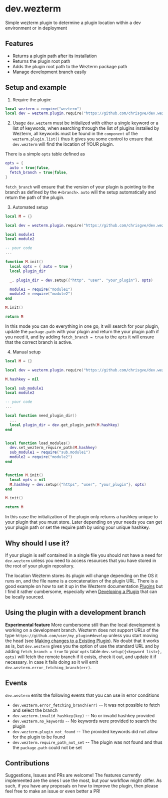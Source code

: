 # dev.wezterm

Simple wezterm plugin to determine a plugin location within a dev environment or in deployment

## Features

- Returns a plugin path after its installation
- Returns the plugin root path
- Adds the plugin root path to the Wezterm package path
- Manage development branch easily

## Setup and example

1. Require the plugin:

```lua
local wezterm = require("wezterm")
local dev = wezterm.plugin.require("https://github.com/chrisgve/dev.wezterm")
```

2. Usage
   `dev.wezterm` must be initialized with either a single keyword or a list of keywords, when searching through the list of plugins installed by Wezterm, all keywords must be found in the `component` of the `wezterm.plugin.list()` thus it gives you some control to ensure that `dev.wezterm` will find the location of YOUR plugin.

There is a simple `opts` table defined as

```lua
opts = {
  auto = true|false,
  fetch_branch = true|false,
}
```

`fetch_branch` will ensure that the version of your plugin is pointing to the branch as defined by the `#<branch>`. `auto` will the setup automatically and return the path of the plugin.

3. Automated setup

```lua
local M = {}

local dev = wezterm.plugin.require("https://github.com/chrisgve/dev.wezterm")

local module1
local module2

-- your code
...

function M.init()
  local opts = { auto = true }
  local plugin_dir

  _, plugin_dir = dev.setup({"http", "user", "your_plugin"}, opts)

  module1 = require("module1")
  module2 = require("module2")
end

M.init()

return M
```

In this mode you can do everything in one go, it will search for your plugin, update the `package.path` with your plugin and return the your plugin path if you need it, and by adding `fetch_branch = true` to the `opts` it will ensure that the correct branch is active.

4. Manual setup

```lua
local M = {}

local dev = wezterm.plugin.require("https://github.com/chrisgve/dev.wezterm")

M.hashkey = nil

local sub_module1
local module2

-- your code
...

local function need_plugin_dir()
  ...
  local plugin_dir = dev.get_plugin_path(M.hashkey)
end


local function load_modules()
  dev.set_wezterm_require_path(M.hashkey)
  sub_module1 = require("sub.module1")
  module2 = require("module2")
end


function M.init()
  local opts = nil
  M.hashkey = dev.setup({"https", "user", "your_plugin"}, opts)
end

M.init()

return M
```

In this case the initialization of the plugin only returns a hashkey unique to your plugin that you must store. Later depending on your needs you can get your plugin path or set the require path by using your unique hashkey.

## Why should I use it?

If your plugin is self contained in a single file you should not have a need for `dev.wezterm` unless you need to access resources that you have stored in the root of your plugin repository.

The location Wezterm stores its plugin will change depending on the OS it runs on, and the file name is a concatenation of the plugin URL. There is a good example on how to set it up in the Wezterm documentation [Plugins](https://wezterm.org/config/plugins.html) but I find it rather cumbersome, especially when [Developing a Plugin](https://wezterm.org/config/plugins.html#developing-a-plugin) that can be locally sourced.

## Using the plugin with a development branch

**Experimental feature**
More cumbersome still than the local development is working on a development branch. Wezterm does not support URLs of the type `https://github.com/user/my_plugin#develop` unless you start moving the head (see [Making changes to a Existing Plugin](https://wezterm.org/config/plugins.html#making-changes-to-a-existing-plugin)). No doubt that it works as is, but `dev.wezterm` gives you the option of use the standard URL and by adding `fetch_branch = true` to your `opts` table `dev.setup({<keyword list>}, opts)` will fetch the remote branch if it exists, check it out, and update it if necessary. In case it fails doing so it will emit `dev.wezterm.error_fetching_branch(err)`.

## Events

`dev.wezterm` emits the following events that you can use in error conditions

- `dev.wezterm.error_fetching_branch(err)` -- It was not possible to fetch and select the branch
- `dev.wezterm.invalid_hashkey(key)` -- No or invalid hashkey provided
- `dev.wezterm.no_keywords` -- No keywords were provided to search the plugin
- `dev.wezterm.plugin_not_found` -- The provided keywords did not allow for the plugin to be found
- `dev.wezterm.require_path_not_set` -- The plugin was not found and thus the `package.path` could not be set

## Contributions

Suggestions, Issues and PRs are welcome!
The features currently implemented are the ones I use the most, but your workflow might differ. As such, if you have any proposals on how to improve the plugin, then please feel free to make an issue or even better a PR!
